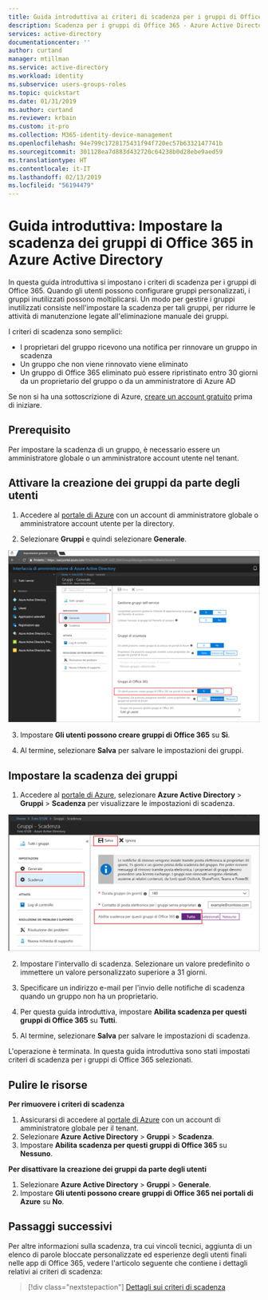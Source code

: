 ```yaml
---
title: Guida introduttiva ai criteri di scadenza per i gruppi di Office 365 - Azure Active Directory | Microsoft Docs
description: Scadenza per i gruppi di Office 365 - Azure Active Directory
services: active-directory
documentationcenter: ''
author: curtand
manager: mtillman
ms.service: active-directory
ms.workload: identity
ms.subservice: users-groups-roles
ms.topic: quickstart
ms.date: 01/31/2019
ms.author: curtand
ms.reviewer: krbain
ms.custom: it-pro
ms.collection: M365-identity-device-management
ms.openlocfilehash: 94e799c1728175431f94f720ec57b6332147741b
ms.sourcegitcommit: 301128ea7d883d432720c64238b0d28ebe9aed59
ms.translationtype: HT
ms.contentlocale: it-IT
ms.lasthandoff: 02/13/2019
ms.locfileid: "56194479"
---
```

# <a name="quickstart-set-office-365-groups-to-expire-in-azure-active-directory"></a>Guida introduttiva: Impostare la scadenza dei gruppi di Office 365 in Azure Active Directory

In questa guida introduttiva si impostano i criteri di scadenza per i gruppi di Office 365. Quando gli utenti possono configurare gruppi personalizzati, i gruppi inutilizzati possono moltiplicarsi. Un modo per gestire i gruppi inutilizzati consiste nell'impostare la scadenza per tali gruppi, per ridurre le attività di manutenzione legate all'eliminazione manuale dei gruppi.

I criteri di scadenza sono semplici:

* I proprietari del gruppo ricevono una notifica per rinnovare un gruppo in scadenza
* Un gruppo che non viene rinnovato viene eliminato
* Un gruppo di Office 365 eliminato può essere ripristinato entro 30 giorni da un proprietario del gruppo o da un amministratore di Azure AD

Se non si ha una sottoscrizione di Azure, [creare un account gratuito](https://azure.microsoft.com/free/) prima di iniziare.

## <a name="prerequisite"></a>Prerequisito

Per impostare la scadenza di un gruppo, è necessario essere un amministratore globale o un amministratore account utente nel tenant.

## <a name="turn-on-user-creation-for-groups"></a>Attivare la creazione dei gruppi da parte degli utenti

1. Accedere al [portale di Azure](https://portal.azure.com) con un account di amministratore globale o amministratore account utente per la directory.

2. Selezionare **Gruppi** e quindi selezionare **Generale**.
  
  ![Impostazioni dei gruppi self-service](./media/groups-quickstart-expiration/self-service-settings.png)

3. Impostare **Gli utenti possono creare gruppi di Office 365** su **Sì**.

4. Al termine, selezionare **Salva** per salvare le impostazioni dei gruppi.

## <a name="set-group-expiration"></a>Impostare la scadenza dei gruppi

1. Accedere al [portale di Azure](https://portal.azure.com), selezionare **Azure Active Directory** > **Gruppi** > **Scadenza** per visualizzare le impostazioni di scadenza.
  
  ![Impostazioni di scadenza](./media/groups-quickstart-expiration/expiration-settings.png)

2. Impostare l'intervallo di scadenza. Selezionare un valore predefinito o immettere un valore personalizzato superiore a 31 giorni. 

3. Specificare un indirizzo e-mail per l'invio delle notifiche di scadenza quando un gruppo non ha un proprietario.

4. Per questa guida introduttiva, impostare **Abilita scadenza per questi gruppi di Office 365** su **Tutti**.

5. Al termine, selezionare **Salva** per salvare le impostazioni di scadenza.

L'operazione è terminata. In questa guida introduttiva sono stati impostati criteri di scadenza per i gruppi di Office 365 selezionati.

## <a name="clean-up-resources"></a>Pulire le risorse

**Per rimuovere i criteri di scadenza**

1. Assicurarsi di accedere al [portale di Azure](https://portal.azure.com) con un account di amministratore globale per il tenant.
2. Selezionare **Azure Active Directory** > **Gruppi** > **Scadenza**.
3. Impostare **Abilita scadenza per questi gruppi di Office 365** su **Nessuno**.

**Per disattivare la creazione dei gruppi da parte degli utenti**

1. Selezionare **Azure Active Directory** > **Gruppi** > **Generale**. 
2. Impostare **Gli utenti possono creare gruppi di Office 365 nei portali di Azure** su **No**.

## <a name="next-steps"></a>Passaggi successivi

Per altre informazioni sulla scadenza, tra cui vincoli tecnici, aggiunta di un elenco di parole bloccate personalizzate ed esperienze degli utenti finali nelle app di Office 365, vedere l'articolo seguente che contiene i dettagli relativi ai criteri di scadenza:

> [!div class="nextstepaction"]
> [Dettagli sui criteri di scadenza](groups-lifecycle.md)
